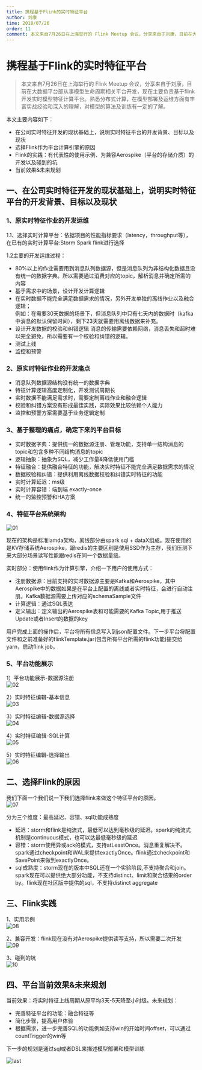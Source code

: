 ```yaml
---
title: 携程基于Flink的实时特征平台
author: 刘康
time: 2018/07/26
order: 11
comment: 本文来自7月26日在上海举行的 Flink Meetup 会议，分享来自于刘康，目前在大数据平台部从事模型生命周期相关平台开发，现在主要负责基于flink开发实时模型特征计算平台。熟悉分布式计算，在模型部署及运维方面有丰富实战经验和深入的理解，对模型的算法及训练有一定的了解。
---
```


# 携程基于Flink的实时特征平台

> 本文来自7月26日在上海举行的 Flink Meetup 会议，分享来自于刘康，目前在大数据平台部从事模型生命周期相关平台开发，现在主要负责基于flink开发实时模型特征计算平台。熟悉分布式计算，在模型部署及运维方面有丰富实战经验和深入的理解，对模型的算法及训练有一定的了解。

本文主要内容如下：  

- 在公司实时特征开发的现状基础上，说明实时特征平台的开发背景、目标以及现状
- 选择Flink作为平台计算引擎的原因
- Flink的实践：有代表性的使用示例、为兼容Aerospike（平台的存储介质）的开发以及碰到的坑
- 当前效果&未来规划  

## 一、在公司实时特征开发的现状基础上，说明实时特征平台的开发背景、目标以及现状
### 1、原实时特征作业的开发运维
1.1、选择实时计算平台：依据项目的性能指标要求（latency，throughput等），在已有的实时计算平台:Storm Spark flink进行选择  

1.2主要的开发运维过程：  

- 80%以上的作业需要用到消息队列数据源，但是消息队列为非结构化数据且没有统一的数据字典。所以需要通过消费对应的topic，解析消息并确定所需的内容
- 基于需求中的场景，设计开发计算逻辑
- 在实时数据不能完全满足数据需求的情况，另外开发单独的离线作业以及融合逻辑；  
例如：在需要30天数据的场景下，但消息队列中只有七天内的数据时（kafka中消息的默认保留时间），剩下23天就需要用离线数据来补充。  
- 设计开发数据的校验和纠错逻辑
消息的传输需要依赖网络，消息丢失和超时难以完全避免，所以需要有一个校验和纠错的逻辑。
- 测试上线
- 监控和预警

### 2、原实时特征作业的开发痛点
- 消息队列数据源结构没有统一的数据字典  
- 特征计算逻辑高度定制化，开发测试周期长  
- 实时数据不能满足需求时，需要定制离线作业和融合逻辑  
- 校验和纠错方案没有形成最佳实践，实际效果比较依赖个人能力  
- 监控和预警方案需要基于业务逻辑定制  

### 3、基于整理的痛点，确定下来的平台目标
- 实时数据字典：提供统一的数据源注册、管理功能，支持单一结构消息的topic和包含多种不同结构消息的topic  
- 逻辑抽象：抽象为SQL，减少工作量&降低使用门槛  
- 特征融合：提供融合特征的功能，解决实时特征不能完全满足数据需求的情况  
- 数据校验和纠错：提供利用离线数据校验和纠错实时特征的功能  
- 实时计算延迟：ms级  
- 实时计算容错：端到端 exactly-once  
- 统一的监控预警和HA方案  

### 4、特征平台系统架构

![01](https://img.alicdn.com/tfs/TB1SsplmhTpK1RjSZR0XXbEwXXa-865-525.png)

现在的架构是标准lamda架构，离线部分由spark sql + dataX组成。现在使用的是KV存储系统Aerospike，跟redis的主要区别是使用SSD作为主存，我们压测下来大部分场景读写性能跟redis在同一个数据量级。  

实时部分：使用flink作为计算引擎，介绍一下用户的使用方式：  

- 注册数据源：目前支持的实时数据源主要是Kafka和Aerospike，其中Aerospike中的数据如果是在平台上配置的离线或者实时特征，会进行自动注册。Kafka数据源需要上传对应的schemaSample文件  
- 计算逻辑：通过SQL表达  
- 定义输出：定义输出的Aerospike表和可能需要的Kafka Topic,用于推送Update或者Insert的数据的key  

用户完成上面的操作后，平台将所有信息写入到json配置文件。下一步平台将配置文件和之前准备好的flinkTemplate.jar(包含所有平台所需的flink功能)提交给yarn，启动flink job。  

### 5、平台功能展示
1）平台功能展示-数据源注册  
![02](https://img.alicdn.com/tfs/TB1NMVpmmzqK1RjSZFjXXblCFXa-864-589.png)  

2）实时特征编辑-基本信息  
![03](https://img.alicdn.com/tfs/TB1SsNsmkvoK1RjSZFDXXXY3pXa-864-503.png)  

3）实时特征编辑-数据源选择  
![04](https://img.alicdn.com/tfs/TB1ltVrmgHqK1RjSZFkXXX.WFXa-865-526.png)  

4）实时特征编辑-SQL计算  
![05](https://img.alicdn.com/tfs/TB17tVrmgHqK1RjSZFkXXX.WFXa-865-545.png)  

5）实时特征编辑-选择输出  
![06](https://img.alicdn.com/tfs/TB1wV0lmjTpK1RjSZKPXXa3UpXa-865-396.png)  

## 二、选择Flink的原因
我们下面一个我们说一下我们选择flink来做这个特征平台的原因。  
![07](https://img.alicdn.com/tfs/TB12E8kmb2pK1RjSZFsXXaNlXXa-864-596.png)  

分为三个维度：最高延迟、容错、sql功能成熟度

- 延迟：storm和flink是纯流式，最低可以达到毫秒级的延迟。spark的纯流式机制是continuous模式，也可以达最低毫秒级的延迟  
- 容错：storm使用异或ack的模式，支持atLeastOnce。消息重复解决不。spark通过checkpoint和WAL来提供exactlyOnce。flink通过checkpoint和SavePoint来做到exactlyOnce。  
- sql成熟度：storm现在的版本中SQL还在一个实验阶段,不支持聚合和join。spark现在可以提供绝大部分功能，不支持distinct、limit和聚合结果的order by。flink现在社区版中提供的sql，不支持distinct aggregate  
## 三、Flink实践
1、实⽤示例  
![08](https://img.alicdn.com/tfs/TB1vkdrmcfpK1RjSZFOXXa6nFXa-864-500.png)  

2、兼容开发：flink现在没有对Aerospike提供读写支持，所以需要二次开发  
![09](https://img.alicdn.com/tfs/TB1P68rmcfpK1RjSZFOXXa6nFXa-865-514.png)  

3、碰到的坑  
![10](https://img.alicdn.com/tfs/TB15DhnmXzqK1RjSZFoXXbfcXXa-864-457.png)  

## 四、平台当前效果&未来规划

当前效果：将实时特征上线周期从原平均3天-5天降至小时级。未来规划：
- 完善特征平台的功能：融合特征等
- 简化步骤，提高用户体验
- 根据需求，进一步完善SQL的功能例如支持win的开始时间offset，可以通过countTrigger的win等

下一步的规划是通过sql或者DSL来描述模型部署和模型训练  

![last](https://img.alicdn.com/tfs/TB1W2JqmbrpK1RjSZTEXXcWAVXa-864-500.png)  
